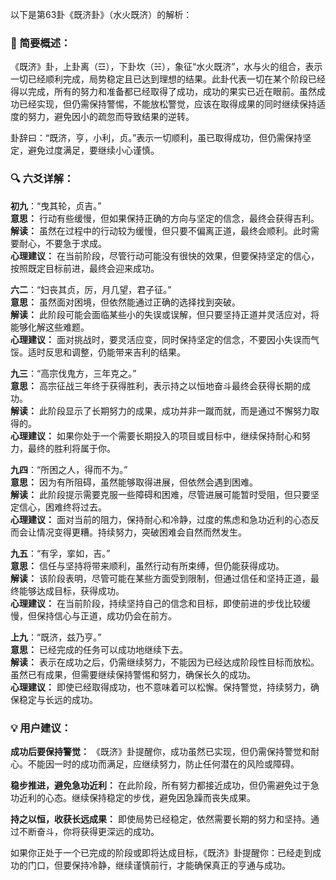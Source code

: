 以下是第63卦《既济卦》（水火既济）的解析：

### 🌱 简要概述：

《既济》卦，上卦离（☲），下卦坎（☵），象征“水火既济”，水与火的组合，表示一切已经顺利完成，局势稳定且已达到理想的结果。此卦代表一切在某个阶段已经得以完成，所有的努力和准备都已经取得了成功，成功的果实已近在眼前。虽然成功已经实现，但仍需保持警惕，不能放松警觉，应该在取得成果的同时继续保持适度的努力，避免因小的疏忽而导致结果的逆转。

卦辞曰：“既济，亨，小利，贞。”表示一切顺利，虽已取得成功，但仍需保持坚定，避免过度满足，要继续小心谨慎。

### 🔍 六爻详解：

__初九__：“曳其轮，贞吉。”  
__意思：__ 行动有些缓慢，但如果保持正确的方向与坚定的信念，最终会获得吉利。  
__解读：__ 虽然在过程中的行动较为缓慢，但只要不偏离正道，最终会顺利。此时需要耐心，不要急于求成。  
__心理建议：__ 在当前阶段，尽管行动可能没有很快的效果，但要保持坚定的信心，按照既定目标前进，最终会迎来成功。

__六二__：“妇丧其贞，厉，月几望，君子征。”  
__意思：__ 虽然面对困境，但依然能通过正确的选择找到突破。  
__解读：__ 此阶段可能会面临某些小的失误或误解，但只要坚持正道并灵活应对，将能够化解这些难题。  
__心理建议：__ 面对挑战时，要灵活应变，同时保持坚定的信念，不要因小失误而气馁。适时反思和调整，仍能带来吉利的结果。

__九三__：“高宗伐鬼方，三年克之。”  
__意思：__ 高宗征战三年终于获得胜利，表示持之以恒地奋斗最终会获得长期的成功。  
__解读：__ 此阶段显示了长期努力的成果，成功并非一蹴而就，而是通过不懈努力取得的。  
__心理建议：__ 如果你处于一个需要长期投入的项目或目标中，继续保持耐心和努力，最终的胜利将属于你。

__九四__：“所困之人，得而不为。”  
__意思：__ 因为有所阻碍，虽然能够取得进展，但依然会遇到困难。  
__解读：__ 此阶段提示需要克服一些障碍和困难，尽管进展可能暂时受阻，但只要坚定信心，困难终将过去。  
__心理建议：__ 面对当前的阻力，保持耐心和冷静，过度的焦虑和急功近利的心态反而会让情况变得更糟。持续努力，突破困难会自然而然发生。

__九五__：“有孚，挛如，吉。”  
__意思：__ 信任与坚持将带来顺利，虽然行动有所束缚，但仍能获得成功。  
__解读：__ 该阶段表明，尽管可能在某些方面受到限制，但通过信任和坚持正道，最终能够达成目标，获得成功。  
__心理建议：__ 在当前阶段，持续坚持自己的信念和目标，即使前进的步伐比较缓慢，但保持信心与正道，成功仍会在前方。

__上九__：“既济，兹乃亨。”  
__意思：__ 已经完成的任务可以成功地继续下去。  
__解读：__ 表示在成功之后，仍需继续努力，不能因为已经达成阶段性目标而放松。虽然已有成果，但需要继续保持警惕和努力，确保长久的成功。  
__心理建议：__ 即使已经取得成功，也不意味着可以松懈。保持警觉，持续努力，确保稳定与长远的成功。

### 💡 用户建议：

__成功后要保持警觉：__ 《既济》卦提醒你，成功虽然已实现，但仍需保持警觉和耐心。不能因一时的成功而满足，应继续努力，防止任何潜在的风险或障碍。

__稳步推进，避免急功近利：__ 在此阶段，所有努力都接近成功，但仍需避免过于急功近利的心态。继续保持稳定的步伐，避免因急躁而丧失成果。

__持之以恒，收获长远成果：__ 即使局势已经稳定，依然需要长期的努力和坚持。通过不断奋斗，你将获得更深远的成功。

如果你正处于一个已完成的阶段或即将达成目标，《既济》卦提醒你：已经走到成功的门口，但要保持冷静，继续谨慎前行，才能确保真正的亨通与成功。

